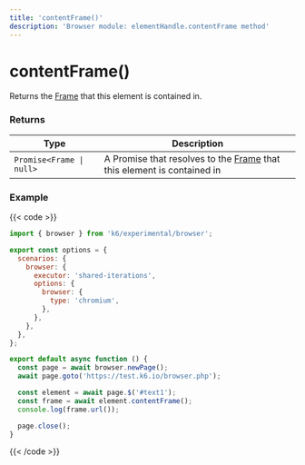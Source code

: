 ```yaml
---
title: 'contentFrame()'
description: 'Browser module: elementHandle.contentFrame method'
---
```


# contentFrame()

Returns the [Frame](https://grafana.com/docs/k6/<K6_VERSION>/javascript-api/k6-experimental/browser/frame/) that this element is contained in.

### Returns

| Type                     | Description                                                                                                                                                      |
| ------------------------ | ---------------------------------------------------------------------------------------------------------------------------------------------------------------- |
| `Promise<Frame \| null>` | A Promise that resolves to the [Frame](https://grafana.com/docs/k6/<K6_VERSION>/javascript-api/k6-experimental/browser/frame/) that this element is contained in |

### Example

{{< code >}}

```javascript
import { browser } from 'k6/experimental/browser';

export const options = {
  scenarios: {
    browser: {
      executor: 'shared-iterations',
      options: {
        browser: {
          type: 'chromium',
        },
      },
    },
  },
};

export default async function () {
  const page = await browser.newPage();
  await page.goto('https://test.k6.io/browser.php');

  const element = await page.$('#text1');
  const frame = await element.contentFrame();
  console.log(frame.url());

  page.close();
}
```

{{< /code >}}